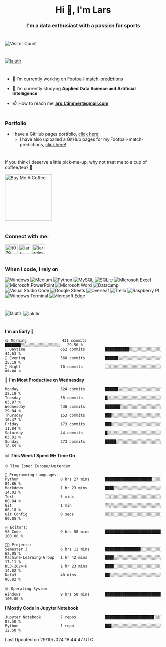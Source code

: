 <h1 align="center">Hi 👋, I'm Lars</h1>
<h3 align="center">I'm a data enthusiast with a passion for sports</h3>

#

![Visitor Count](https://profile-counter.glitch.me/lalutir/count.svg)

#

<p align="left"> <a href="https://github.com/ryo-ma/github-profile-trophy"><img src="https://github-profile-trophy.vercel.app/?username=lalutir" alt="lalutir" /></a> </p>

#

- 🔭 I’m currently working on [Football-match-predictions](https://github.com/lalutir/Football-match-predictions)

- 🌱 I’m currently studying **Applied Data Science and Artificial Intelligence**

- 📫 How to reach me **lars.l.timmer@gmail.com**

#

### Portfolio
- I have a GitHub pages portfolio, [click here!](https://lalutir.github.io/)
  - I have also uploaded a GitHub pages for my Football-match-predictions, [click here!](https://lalutir.github.io/Football-match-predictions)

<!--  - I have also uploaded a GitHub pages for my f1-analysis project, [click here!](https://lalutir.github.io/f1-analysis) -->

# 

<p>If you think I deserve a little pick-me-up, why not treat me to a cup of coffee/tea? 🥺</p>
<a href="https://www.buymeacoffee.com/lalutir" target="_blank"><img src="https://cdn.buymeacoffee.com/buttons/v2/default-red.png" alt="Buy Me A Coffee" width="150" ></a>

#

<h3 align="left">Connect with me:</h3>
<p align="left">
<a href="https://twitter.com/lt079" target="blank"><img align="center" src="https://raw.githubusercontent.com/rahuldkjain/github-profile-readme-generator/master/src/images/icons/Social/twitter.svg" alt="lt079" height="30" width="40" /></a>
<a href="https://linkedin.com/in/lars_timmer" target="blank"><img align="center" src="https://raw.githubusercontent.com/rahuldkjain/github-profile-readme-generator/master/src/images/icons/Social/linked-in-alt.svg" alt="lars timmer" height="30" width="40" /></a>
<a href="https://instagram.com/larsltimmer" target="blank"><img align="center" src="https://raw.githubusercontent.com/rahuldkjain/github-profile-readme-generator/master/src/images/icons/Social/instagram.svg" alt="larsltimmer" height="30" width="40" /></a>
<!-- <a href="https://medium.com/@lars.l.timmer" target="blank"><img align="center" src="https://raw.githubusercontent.com/rahuldkjain/github-profile-readme-generator/master/src/images/icons/Social/medium.svg" alt="@lars.l.timmer" height="30" width="40" /></a> -->
</p>

#

<h3 align="left">When I code, I rely on</h3>
<p>
  <img alt="Windows" src="https://img.shields.io/badge/Windows-0078D6?style=for-the-badge&logo=windows&logoColor=white" />
  <img alt="Medium" src="https://img.shields.io/badge/Medium-12100E?style=for-the-badge&logo=medium&logoColor=white" />
  <img alt="Python" src="https://img.shields.io/badge/Python-14354C?style=for-the-badge&logo=python&logoColor=white" />
  <img alt="MySQL" src="https://img.shields.io/badge/MySQL-00000F?style=for-the-badge&logo=mysql&logoColor=white" />
  <img alt="SQLite" src="https://img.shields.io/badge/SQLite-07405E?style=for-the-badge&logo=sqlite&logoColor=white" />
  <img alt="Microsoft Excel" src="https://img.shields.io/badge/Microsoft_Excel-217346?style=for-the-badge&logo=microsoft-excel&logoColor=white" />
  <img alt="Microsoft PowerPoint" src="https://img.shields.io/badge/Microsoft_PowerPoint-B7472A?style=for-the-badge&logo=microsoft-powerpoint&logoColor=white" />
  <img alt="Microsoft Word" src="https://img.shields.io/badge/Microsoft_Word-2B579A?style=for-the-badge&logo=microsoft-word&logoColor=white" />
  <img alt="Datacamp" src="https://img.shields.io/badge/Datacamp-05192D?style=for-the-badge&logo=datacamp&logoColor=65FF8F" />
  <img alt="Visual Studio Code" src="https://img.shields.io/badge/Visual_Studio_Code-0078D4?style=for-the-badge&logo=visual%20studio%20code&logoColor=white" />
  <img alt="Google Sheets" src="https://img.shields.io/badge/Google%20Sheets-34A853?style=for-the-badge&logo=google-sheets&logoColor=white" />
  <img alt="Overleaf" src="https://img.shields.io/badge/Overleaf-47A141?style=for-the-badge&logo=Overleaf&logoColor=white" />
  <img alt="Trello" src="https://img.shields.io/badge/Trello-0052CC?style=for-the-badge&logo=trello&logoColor=white" />
  <img alt="Raspberry PI" src="https://img.shields.io/badge/Raspberry%20Pi-A22846?style=for-the-badge&logo=Raspberry%20Pi&logoColor=white" />
  <img alt="Windows Terminal" src="https://img.shields.io/badge/windows%20terminal-4D4D4D?style=for-the-badge&logo=windows%20terminal&logoColor=white" />
  <img alt="Microsoft Edge" src="https://img.shields.io/badge/Microsoft_Edge-0078D7?style=for-the-badge&logo=Microsoft-edge&logoColor=white" />
</p>

#

<p><img align="left" src="https://github-readme-stats.vercel.app/api/top-langs?username=lalutir&show_icons=true&locale=en&theme=transparent" alt="lalutir" /></p>

<p>&nbsp;<img align="center" src="https://github-readme-stats.vercel.app/api?username=lalutir&show_icons=true&locale=en&theme=transparent" alt="lalutir" /></p>

#

<!--START_SECTION:waka-->
**I'm an Early 🐤** 

```text
🌞 Morning                431 commits         ███████░░░░░░░░░░░░░░░░░░   29.50 % 
🌆 Daytime                652 commits         ███████████░░░░░░░░░░░░░░   44.63 % 
🌃 Evening                368 commits         ██████░░░░░░░░░░░░░░░░░░░   25.19 % 
🌙 Night                  10 commits          ░░░░░░░░░░░░░░░░░░░░░░░░░   00.68 % 
```
📅 **I'm Most Productive on Wednesday** 

```text
Monday                   324 commits         ██████░░░░░░░░░░░░░░░░░░░   22.18 % 
Tuesday                  58 commits          █░░░░░░░░░░░░░░░░░░░░░░░░   03.97 % 
Wednesday                436 commits         ███████░░░░░░░░░░░░░░░░░░   29.84 % 
Thursday                 153 commits         ███░░░░░░░░░░░░░░░░░░░░░░   10.47 % 
Friday                   173 commits         ███░░░░░░░░░░░░░░░░░░░░░░   11.84 % 
Saturday                 44 commits          █░░░░░░░░░░░░░░░░░░░░░░░░   03.01 % 
Sunday                   273 commits         █████░░░░░░░░░░░░░░░░░░░░   18.69 % 
```


📊 **This Week I Spent My Time On** 

```text
🕑︎ Time Zone: Europe/Amsterdam

💬 Programming Languages: 
Python                   8 hrs 27 mins       █████████████████████░░░░   84.86 % 
Markdown                 1 hr 23 mins        ████░░░░░░░░░░░░░░░░░░░░░   14.02 % 
Text                     5 mins              ░░░░░░░░░░░░░░░░░░░░░░░░░   00.84 % 
Git                      1 min               ░░░░░░░░░░░░░░░░░░░░░░░░░   00.18 % 
Git Config               0 secs              ░░░░░░░░░░░░░░░░░░░░░░░░░   00.05 % 

🔥 Editors: 
VS Code                  9 hrs 58 mins       █████████████████████████   100.00 % 

🐱‍💻 Projects: 
Semester 3               6 hrs 11 mins       ████████████████░░░░░░░░░   62.05 % 
Machine-Learning-Group   1 hr 42 mins        ████░░░░░░░░░░░░░░░░░░░░░   17.11 % 
DL3-2024-D               1 hr 23 mins        ████░░░░░░░░░░░░░░░░░░░░░   14.02 % 
Data3                    40 mins             ██░░░░░░░░░░░░░░░░░░░░░░░   06.82 % 

💻 Operating System: 
Windows                  9 hrs 58 mins       █████████████████████████   100.00 % 
```

**I Mostly Code in Jupyter Notebook** 

```text
Jupyter Notebook         7 repos             ██████████████████████░░░   87.50 % 
Python                   1 repo              ███░░░░░░░░░░░░░░░░░░░░░░   12.50 % 
```




 Last Updated on 29/10/2024 18:44:47 UTC
<!--END_SECTION:waka-->

